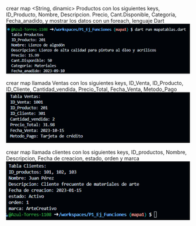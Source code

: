 crear map <String, dinamic> Productos con los siguientes keys, ID_Producto, Nombre, Descripcion. Precio, Cant.Disponible, Categoria, Fecha_anadido, y mostrar los datos con un foreach, lenguaje Dart
![alt text](image-7.png)

crear map llamada Ventas con los siguientes keys, ID_Venta, ID_Producto, ID_Cliente, Cantidad_vendida, Precio_Total, Fecha_Venta, Metodo_Pago
![alt text](image-8.png)

crear map llamada clientes con los siguientes keys, ID_productos, Nombre, Descripcion, Fecha de creacion, estado, orden y marca
![alt text](image-9.png)